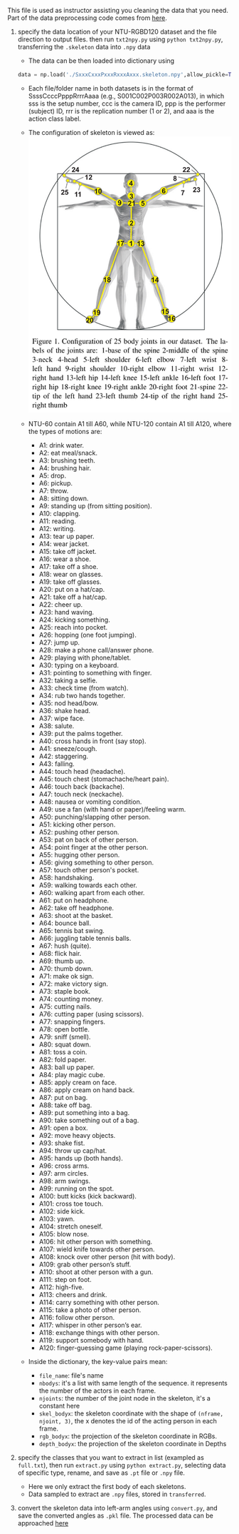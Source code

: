 This file is used as instructor assisting you cleaning the data that you need. Part of the data preprocessing code comes from [here](https://github.com/shahroudy/NTURGB-D).

1. specify the data location of your NTU-RGBD120 dataset and the file direction to output files. then run `txt2npy.py` using `python txt2npy.py`, transferring the `.skeleton` data into `.npy` data
    - The data can be then loaded into dictionary using
    ```python
    data = np.load('./SxxxCxxxPxxxRxxxAxxx.skeleton.npy',allow_pickle=True).item()
    ```
    - Each file/folder name in both datasets is in the format of SsssCcccPpppRrrrAaaa (e.g., S001C002P003R002A013), in which sss is the setup number, ccc is the camera ID, ppp is the performer (subject) ID, rrr is the replication number (1 or 2), and aaa is the action class label.
    - The configuration of skeleton is viewed as: ![](images/configuration.jpg)
    - NTU-60 contain A1 till A60, while NTU-120 contain A1 till A120, where the types of motions are: 
        - A1: drink water.
        - A2: eat meal/snack.
        - A3: brushing teeth.
        - A4: brushing hair.
        - A5: drop.
        - A6: pickup.
        - A7: throw.
        - A8: sitting down.
        - A9: standing up (from sitting position).
        - A10: clapping.
        - A11: reading.
        - A12: writing.
        - A13: tear up paper.
        - A14: wear jacket.
        - A15: take off jacket.
        - A16: wear a shoe.
        - A17: take off a shoe.
        - A18: wear on glasses.
        - A19: take off glasses.
        - A20: put on a hat/cap.
        - A21: take off a hat/cap.
        - A22: cheer up.
        - A23: hand waving.
        - A24: kicking something.
        - A25: reach into pocket.
        - A26: hopping (one foot jumping).
        - A27: jump up.
        - A28: make a phone call/answer phone.
        - A29: playing with phone/tablet.
        - A30: typing on a keyboard.
        - A31: pointing to something with finger.
        - A32: taking a selfie.
        - A33: check time (from watch).
        - A34: rub two hands together.
        - A35: nod head/bow.
        - A36: shake head.
        - A37: wipe face.
        - A38: salute.
        - A39: put the palms together.
        - A40: cross hands in front (say stop).
        - A41: sneeze/cough.
        - A42: staggering.
        - A43: falling.
        - A44: touch head (headache).
        - A45: touch chest (stomachache/heart pain).
        - A46: touch back (backache).
        - A47: touch neck (neckache).
        - A48: nausea or vomiting condition.
        - A49: use a fan (with hand or paper)/feeling warm.
        - A50: punching/slapping other person.
        - A51: kicking other person.
        - A52: pushing other person.
        - A53: pat on back of other person.
        - A54: point finger at the other person.
        - A55: hugging other person.
        - A56: giving something to other person.
        - A57: touch other person's pocket.
        - A58: handshaking.
        - A59: walking towards each other.
        - A60: walking apart from each other.
        - A61: put on headphone.
        - A62: take off headphone.
        - A63: shoot at the basket.
        - A64: bounce ball.
        - A65: tennis bat swing.
        - A66: juggling table tennis balls.
        - A67: hush (quite).
        - A68: flick hair.
        - A69: thumb up.
        - A70: thumb down.
        - A71: make ok sign.
        - A72: make victory sign.
        - A73: staple book.
        - A74: counting money.
        - A75: cutting nails.
        - A76: cutting paper (using scissors).
        - A77: snapping fingers.
        - A78: open bottle.
        - A79: sniff (smell).
        - A80: squat down.
        - A81: toss a coin.
        - A82: fold paper.
        - A83: ball up paper.
        - A84: play magic cube.
        - A85: apply cream on face.
        - A86: apply cream on hand back.
        - A87: put on bag.
        - A88: take off bag.
        - A89: put something into a bag.
        - A90: take something out of a bag.
        - A91: open a box.
        - A92: move heavy objects.
        - A93: shake fist.
        - A94: throw up cap/hat.
        - A95: hands up (both hands).
        - A96: cross arms.
        - A97: arm circles.
        - A98: arm swings.
        - A99: running on the spot.
        - A100: butt kicks (kick backward).
        - A101: cross toe touch.
        - A102: side kick.
        - A103: yawn.
        - A104: stretch oneself.
        - A105: blow nose.
        - A106: hit other person with something.
        - A107: wield knife towards other person.
        - A108: knock over other person (hit with body).
        - A109: grab other person’s stuff.
        - A110: shoot at other person with a gun.
        - A111: step on foot.
        - A112: high-five.
        - A113: cheers and drink.
        - A114: carry something with other person.
        - A115: take a photo of other person.
        - A116: follow other person.
        - A117: whisper in other person’s ear.
        - A118: exchange things with other person.
        - A119: support somebody with hand.
        - A120: finger-guessing game (playing rock-paper-scissors).

    - Inside the dictionary, the key-value pairs mean:
        - `file_name`: file's name
        - `nbodys`: it's a list with same length of the sequence. it represents the number of the actors in each frame.
        - `njoints`: the number of the joint node in the skeleton, it's a constant here
        - `skel_bodyx`: the skeleton coordinate with the shape of `(nframe, njoint, 3)`, the x denotes the id of the acting person in each frame.
        - `rgb_bodyx`: the projection of the skeleton coordinate in RGBs.
        - `depth_bodyx`: the projection of the skeleton coordinate in Depths

2. specify the classes that you want to extract in list (exampled as `full.txt`), then run `extract.py` using `python extract.py`, selecting data of specific type, rename, and save as `.pt` file or `.npy` file.
    - Here we only extract the first body of each skeletons.
    - Data sampled to extract are `.npy` files, stored in `transferred`.

3. convert the skeleton data into left-arm angles using `convert.py`, and save the converted angles as `.pkl` file. The processed data can be approached [here](https://drive.google.com/drive/folders/1gt0LjVJvBQtYEwMVV-0r3qKxqU3RwlFb)
